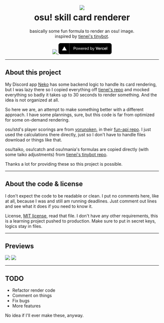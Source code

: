 <h1 align="center"><img src='https://cdn.discordapp.com/avatars/704992714109878312/36238cb1bb35c62b251691553f8380f3?size=128' height='100'><br>osu! skill card renderer</br></h1>
<p align="center">basically some fun formula to render an osu! image.<br>inspired by <a href="https://github.com/Tienei/TinyBot">tienei's tinybot</a>.</br></p>
<p align="center">
  <a href="https://forthebadge.com/">
    <img src="https://forthebadge.com/images/badges/0-percent-optimized.png" height="36"/>
    <img src="https://raw.githubusercontent.com/abumalick/powered-by-vercel/master/powered-by-vercel.svg" height="36"/>
  </a>
</p>

---
## About this project

My Discord app [Neko](https://github.com/NekoOfficial/Neko) has some backend logic to handle its card rendering, but I was lazy there so I copied everything off [tienei's repo](https://github.com/Tienei/TinyBot) and mocked everything so badly it takes up to 30 seconds to render something. And the idea is not organized at all.

So here we are, an attempt to make something better with a different approach. I have some plannings, sure, but this code is far from optimized for some on-demand rendering.

osu!std's player scorings are from [yorunoken](https://github.com/yorunoken), in their [fun-api repo](https://github.com/yorunoken/fun-api). I just used the calculations there directly, just so I don't have to handle files download or things like that.

osu!taiko, osu!catch and osu!mania's formulas are copied directly (with some taiko adjustments) from [tienei's tinybot repo](https://github.com/Tienei/TinyBot).

Thanks a lot for providing these so this project is possible.

---

## About the code & license

I don't expect the code to be readable or clean. I put no comments here, like at all, because I was and still am running deadlines. Just comment out lines and see what it does if you need to know it. 

License, [MIT license](/LICENSE), read that file. I don't have any other requirements, this is a learning project pushed to production. Make sure to put in secret keys, logics stay in files.

---
## Previews

<img src=https://i.imgur.com/5c2PG8E.png width=200>
<img src=https://i.imgur.com/ghEhOfj.png width=200>

---
## TODO

- Refactor render code
- Comment on things
- Fix bugs
- More features

No idea if I'll ever make these, anyway.